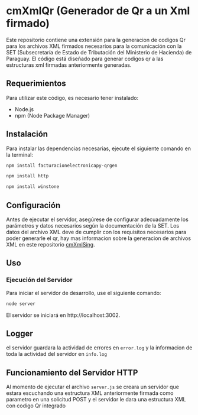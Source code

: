 # cmXmlQr (Generador de Qr a un Xml firmado)

Este repositorio contiene una extensión para la generacion de codigos Qr para los archivos XML firmados necesarios para la comunicación con la SET (Subsecretaría de Estado de Tributación del Ministerio de Hacienda) de Paraguay. El código está diseñado para generar codigos qr a las estructuras xml firmadas anteriormente generadas.

## Requerimientos

Para utilizar este código, es necesario tener instalado:

- Node.js
- npm (Node Package Manager)

## Instalación

Para instalar las dependencias necesarias, ejecute el siguiente comando en la terminal:

```bash
npm install facturacionelectronicapy-qrgen
```
```bash
npm install http
```
```bash
npm install winstone
```

## Configuración

Antes de ejecutar el servidor, asegúrese de configurar adecuadamente los parámetros y datos necesarios según la documentación de la SET. Los datos del archivo XML deve de cumplir con los requisitos necesarios para poder generarle el qr, hay mas informacion sobre la generacion de archivos XML en este repositorio [cmXmlSing](https://github.com/PxSxtrxw/cmXmlSing).

## Uso

### Ejecución del Servidor

Para iniciar el servidor de desarrollo, use el siguiente comando:

```bash
node server
```
El servidor se iniciará en http://localhost:3002.

## Logger

el servidor guardara la actividad de errores en `error.log` y la informacion de toda la actividad del servidor en `info.log`

## Funcionamiento del Servidor HTTP
Al momento de ejecutar el archivo `server.js` se creara un servidor que estara escuchando una estructura XML anteriormente firmada como parametro en una solicitud POST y el servidor le dara una estructura XML con codigo Qr integrado


